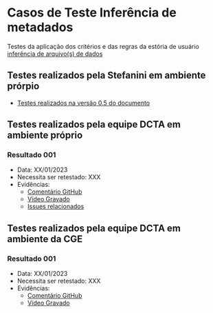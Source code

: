 # Casos de Teste Inferência de metadados

Testes da aplicação dos critérios e das regras da estória de usuário [inferência de arquivo(s) de dados](../../../estorias_de_usuarios/sprint_02/02_inferencia_de_arquivo)

## Testes realizados pela Stefanini em ambiente prórpio

- [Testes realizados na versão 0.5 do documento](testes/sprint_02/02_inferencia_de_arquivo_casos_de_teste/)

## Testes realizados pela equipe DCTA em ambiente próprio 

### Resultado 001
- Data: XX/01/2023
- Necessita ser retestado: XXX
- Evidências:
    - [Comentário GitHub]()
    - [Vídeo Gravado]()
    - [Issues relacionados](https://github.com/transparencia-mg/work-stefanini/issues/101)

## Testes realizados pela equipe DCTA em ambiente da CGE 

### Resultado 001
- Data: XX/01/2023
- Necessita ser retestado: XXX
- Evidências:
    - [Comentário GitHub]()
    - [Vídeo Gravado]()

